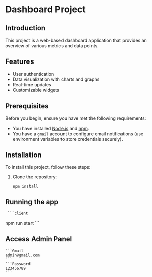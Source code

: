 # Dashboard Project

## Introduction

This project is a web-based dashboard application that provides an overview of various metrics and data points.

## Features

- User authentication
- Data visualization with charts and graphs
- Real-time updates
- Customizable widgets

## Prerequisites

Before you begin, ensure you have met the following requirements:

- You have installed [Node.js](https://nodejs.org/) and [npm](https://www.npmjs.com/get-npm).
- You have a `gmail` account to configure email notifications (use environment variables to store credentials securely).

## Installation

To install this project, follow these steps:

1. Clone the repository:

    ```client 
    npm install
    ```

## Running the app

     ```client 
   npm run start
    ```

## Access Admin Panel

    ```Gmail
    admin@gmail.com
    ```
    ```Password
    123456789
    ```

 



